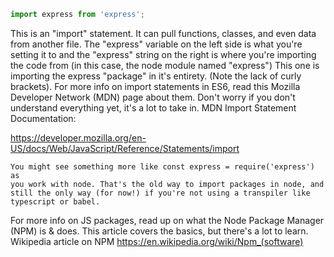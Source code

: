 

```javascript
import express from 'express';
```
This is an "import" statement. It can pull functions, classes, and even
data from another file. The "express" variable on the left side is what
you're setting it to and the "express" string on the right is where you're
importing the code from (in this case, the node module named "express")
This one is importing the express "package" in it's entirety. (Note the
lack of curly brackets). For more info on import statements in ES6, read
this Mozilla Developer Network (MDN) page about them. Don't worry if you
don't understand everything yet, it's a lot to take in.
MDN Import Statement Documentation:

https://developer.mozilla.org/en-US/docs/Web/JavaScript/Reference/Statements/import


    You might see something more like const express = require('express') as
    you work with node. That's the old way to import packages in node, and
    still the only way (for now!) if you're not using a transpiler like
    typescript or babel.

For more info on JS packages, read up on what the Node Package Manager (NPM)
is & does. This article covers the basics, but there's a lot to learn.
Wikipedia article on NPM
https://en.wikipedia.org/wiki/Npm_(software)
